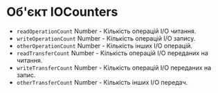# Об'єкт IOCounters

* `readOperationCount` Number - Кількість операцій I/O читання.
* `writeOperationCount` Number - Кількість операцій I/O запису.
* `otherOperationCount` Number - Кількість інших I/O операцій.
* `readTransferCount` Number - Кількість операцій I/O переданих на читання.
* `writeTransferCount` Number - Кількість операцій I/O переданих на запис.
* `otherTransferCount` Number - Кількість інших I/O передач.